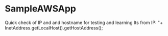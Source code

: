 # SampleAWSApp
 
Quick check of IP and and hostname for testing and learning 
Its from IP: "+ InetAddress.getLocalHost().getHostAddress();
